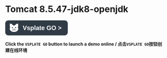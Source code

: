 # Tomcat 8.5.47-jdk8-openjdk

<a href="https://www.vsplate.com/?docker-compose=https://github.com/vsplate/dcenvs/tomcat/8.5.47-jdk8-openjdk"><img alt="VSPLATE GO" src="https://raw.githubusercontent.com/vsplate/images/master/vsgo_btn.png" width="200px"></a>

**Click the `VSPLATE GO` button to launch a demo online / 点击`VSPLATE GO`按钮创建在线环境**